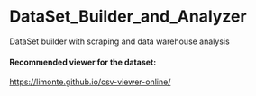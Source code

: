 # DataSet_Builder_and_Analyzer

DataSet builder with scraping and data warehouse analysis

#### Recommended viewer for the dataset:

https://limonte.github.io/csv-viewer-online/
